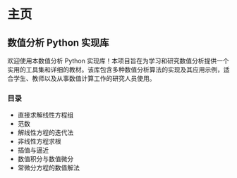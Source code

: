 # 主页

## 数值分析 Python 实现库

欢迎使用本数值分析 Python 实现库！本项目旨在为学习和研究数值分析提供一个实用的工具集和详细的教材。该库包含多种数值分析算法的实现及其应用示例，适合学生、教师以及从事数值计算工作的研究人员使用。

### 目录

* 直接求解线性方程组
* 范数
* 解线性方程的迭代法
* 非线性方程求根
* 插值与逼近
* 数值积分与数值微分
* 常微分方程的数值解法

